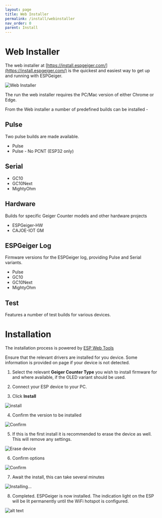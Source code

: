 ```yaml
---
layout: page
title: Web Installer
permalink: /install/webinstaller
nav_order: 0
parent: Install
---
```


# Web Installer

The web installer at [https://install.espgeiger.com/](https://install.espgeiger.com/) is the quickest and easiest way to get up and running with ESPGeiger.

![Web Installer](img/webinstall_1.png)

The run the web installer requires the PC/Mac version of either Chrome or Edge.

From the Web installer a number of predefined builds can be installed -

## Pulse

Two pulse builds are made available. 

- Pulse
- Pulse - No PCNT (ESP32 only)

## Serial

- GC10
- GC10Next
- MightyOhm

## Hardware

Builds for specific Geiger Counter models and other hardware projects

- ESPGeiger-HW
- CAJOE-IOT GM

## ESPGeiger Log

Firmware versions for the ESPGeiger log, providing Pulse and Serial variants.

- Pulse
- GC10
- GC10Next
- MightyOhm

## Test

Features a number of test builds for various devices.

# Installation

The installation process is powered by [ESP Web Tools](https://esphome.github.io/esp-web-tools/)

Ensure that the relevant drivers are installed for you device. Some information is provided on page if your device is not detected.

1. Select the relevant __Geiger Counter Type__ you wish to install firmware for and where available, if the OLED variant should be used.

2. Connect your ESP device to your PC.

3. Click __Install__

![install](img/webinstall_2.png)

4. Confirm the version to be installed

![Confirm](img/webinstall_3.png)

5. If this is the first install it is recommended to erase the device as well. This will remove any settings.

![Erase device](img/webinstall_4.png)

6. Confirm options

![Confirm](img/webinstall_5.png)

7. Await the install, this can take several minutes

![Installing...](img/webinstall_6.png)

8. Completed. ESPGeiger is now installed. The indication light on the ESP will be lit permanently until the WiFi hotspot is configured.

![alt text](image.png)
